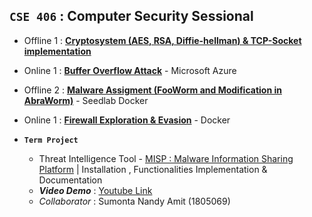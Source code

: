 ## **`CSE 406` : Computer Security Sessional**

- Offline 1 : [**Cryptosystem (AES, RSA, Diffie-hellman) & TCP-Socket implementation**](https://github.com/ayeshathoi/Security-406/tree/main/offline%201)
- Online  1 : [**Buffer Overflow Attack**](https://github.com/ayeshathoi/Security-406/tree/main/BufferOverflow%20online%201%20material) - Microsoft Azure
- Offline 2 : [**Malware Assigment (FooWorm and Modification in AbraWorm)**](https://github.com/ayeshathoi/Security-406/tree/main/offline%202%20Malware%20Offline) - Seedlab Docker
- Online  1 : [**Firewall Exploration & Evasion**](https://github.com/ayeshathoi/Security-406/tree/main/firewall%20Online) - Docker

- **`Term Project`**   
  - Threat Intelligence Tool - [MISP : Malware Information Sharing Platform](https://github.com/ayeshathoi/Security-406/tree/main/MISP%20%3A%20Security%20Project) | Installation , Functionalities Implementation & Documentation
  - ***Video Demo*** : [Youtube Link](https://youtu.be/rYk8i8jIKjM)
  - *Collaborator* : Sumonta Nandy Amit (1805069)
